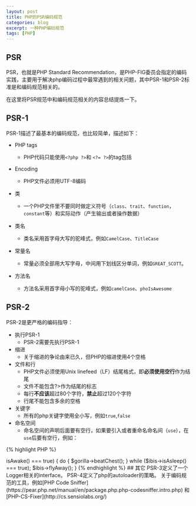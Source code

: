 ```yaml
---
layout: post
title: PHP的PSR编码规范
categories: blog
excerpt: 一种PHP编码规范
tags: [PHP]
---
```


## PSR
PSR，也就是PHP Standard Recommendation，是PHP-FIG委员会指定的编码实践，主要用于解决php编码过程中最常遇到的相关问题，其中PSR-1和PSR-2标准是和编码规范相关的。

在这里将PSR规范中和编码规范相关的内容总结提炼一下。

## PSR-1
PSR-1描述了最基本的编码规范，也比较简单，描述如下：

* PHP tags
  * PHP代码只能使用`<?php ?>`和 `<?= ?>`的tag包括

* Encoding
  * PHP文件必须用UTF-8编码

* 类
  * 一个PHP文件里不要同时做定义符号（`class`、`trait`、`function`，`constant`等）和实际动作（产生输出或者操作数据）
* 类名
  * 类名采用首字母大写的驼峰式，例如`CamelCase`、`TitleCase`
* 常量名
  * 常量必须全部用大写字母，中间用下划线区分单词，例如`GREAT_SCOTT`。
* 方法名
  * 方法名采用首字母小写的驼峰式，例如`camelCase`、`phoIsAwesome`

## PSR-2
PSR-2是更严格的编码指导：

* 执行PSR-1
  * PSR-2需要先执行PSR-1
* 缩进
  * 关于缩进的争论由来已久，但PHP的缩进使用4个空格
* 文件和行
  * PHP文件必须使用Unix linefeed（LF）结尾格式，即**必须使用空行**作为结尾
  * 文件不能包含?>作为结尾的标志
  * 每行**不应该**超过80个字符，**禁止**超过120个字符
  * 行尾不能包含多余的空格
* 关键字
  * 所有的php关键字使用全小写，例如`true`,`false`
* 命名空间
  * 命名空间的声明后面要有空行，如果要引入或者重命名命名间（`use`），在`use`后要有空行，例如：

{% highlight PHP %}
<?php
  namespace My\Component;

  use Symfony\Components\HttpFoundation\Request;
  use Symfony\Components\HttpFoundation\Response;

  class App 
  {
    // Class definition body
  }
{% endhighlight %}

* 类
  * 类声明的左侧和右侧大括号必须新起一行，和类名对齐
  * 如果类使用了`extends`或者`implements`关键字，需要和类名同一行

{% highlight PHP %}
<?php
  namespace My\App;

  class Adminstrator extends User
  {
    //Class defniation body
  }

{% endhighlight %}

* 方法
  * 方法括号的使用和类的一致，不再加以详细说明

* 可见性
  * 对于类的属性和方法，必须指定可见性，只使用`public`，`private`和`protected`中的一个
  * `abstract`和`final`关键字放在可见性之前，`static`关键字放在可见性之后

* 控制结构
  * 控制关键字，例如`if`，`elseif`，`try`等等，后面要跟一个空格
  * 如果控制关键字需要加括号，左括号需要和关键字在一行中
{% highlight PHP %}
<?php
$gorilla = new \Animals\Gorilla;
$ibis = new \Animals\StrawNeckedIbis;

if ($gorilla->isAwake() === true) {
  do {
    $gorilla->beatChest();
  } while ($ibis->isAsleep() === true);

  $ibis->flyAway();
}


{% endhighlight %}

## 其它

PSR-3定义了一个Logger相关的interface。

PSR-4定义了php的autoloader的策略。

关于编码规范的工具，例如[PHP Code Sniffer](https://pear.php.net/manual/en/package.php.php-codesniffer.intro.php) 和 [PHP-CS-Fixer](http://cs.sensiolabs.org/)
